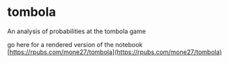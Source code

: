 # tombola
An analysis of probabilities at the tombola game

go here for a rendered version of the notebook [https://rpubs.com/mone27/tombola](https://rpubs.com/mone27/tombola)
